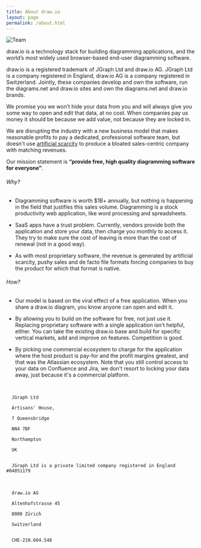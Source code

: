 ```yaml
---
title: About draw.io
layout: page
permalink: /about.html
---
```

<img style="max-width:100%;height:auto;" src="/assets/img/blog/team-2018.jpg" alt="Team">

draw.io is a technology stack for building diagramming applications, and the world’s most widely used browser-based end-user diagramming software.

draw.io is a registered trademark of JGraph Ltd and draw.io AG. JGraph Ltd is a company registered in England, draw.io AG is a company registered in Switzerland. Jointly, these companies develop and own the software, run the diagrams.net and draw.io sites and own the diagrams.net and draw.io brands.

We promise you we won’t hide your data from you and will always give you some way to open and edit that data, at no cost. When companies pay us money it should be because we add value, not because they are locked in.

We are disrupting the industry with a new business model that makes reasonable profits to pay a dedicated, professional software team, but doesn't use [artificial scarcity](https://en.wikipedia.org/wiki/Artificial_scarcity) to produce a bloated sales-centric company with matching revenues.

Our mission statement is __“provide free, high quality diagramming software for everyone”__.

###### Why?

* Diagramming software is worth $1B+ annually, but nothing is happening in the field that justifies this sales volume. Diagramming is a stock productivity web application, like word processing and spreadsheets.

* SaaS apps have a trust problem. Currently, vendors provide both the application and store your data, then charge you monthly to access it. They try to make sure the cost of leaving is more than the cost of renewal (not in a good way).

* As with most proprietary software, the revenue is generated by artificial scarcity, pushy sales and de facto file formats forcing companies to buy the product for which that format is native.

###### How?

* Our model is based on the viral effect of a free application. When you share a draw.io diagram, you know anyone can open and edit it.

* By allowing you to build on the software for free, not just use it. Replacing proprietary software with a single application isn't helpful, either. You can take the existing draw.io base and build for specific vertical markets, add and improve on features. Competition is good.

* By picking one commercial ecosystem to charge for the application where the host product is pay-for and the profit margins greatest, and that was the Atlassian ecosystem. Note that you still control access to your data on Confluence and Jira, we don't resort to locking your data away, just because it's a commercial platform.

<br>
<code>
  JGraph Ltd<br>
  Artisans' House,<br>  
  7 Queensbridge<br>
  NN4 7BF<br>
  Northampton<br>
  UK<br>
</code>
<code>
  JGraph Ltd is a private limited company registered in England #04051179<br>
</code>
<br>
<code>
  draw.io AG<br>
  Altenhofstrasse 45<br>  
  8008 Zürich<br>
  Switzerland<br>
</code>
<code>
  CHE-210.604.548<br>
</code>